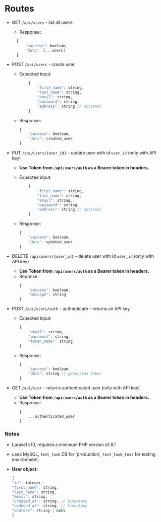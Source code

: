 # Routes

-   GET `/api/users` - list all users
    -   Response:
    ```js
      {
          "success": boolean,
          "data": [...users]
      }
    ```
-   POST `/api/users` - create user
    -   Expected input:
        ```js
            {
                "first_name": string,
                "last_name": string,
                "email": string,
                "password": string,
                "address": string // optional
            }
        ```
    -   Response:
        ```js
        {
            "success": boolean,
            "data": created_user
        }
        ```
-   PUT `/api/users/{user_id}` - update user with id `user_id` (only with API key)

    -   **Use Token from `/api/users/auth` as a Bearer token in headers.**
    -   Expected input:

        ```js
            {
                "first_name": string,
                "last_name": string,
                "email": string,
                "password": string,
                "address": string // optional
            }
        ```

    -   Response:
        ```js
        {
            "success": boolean,
            "data": updated_user
        }
        ```

-   DELETE `/api/users/{user_id}` - delete user with id `user_id` (only with API key)
    -   **Use Token from `/api/users/auth` as a Bearer token in headers.**
    -   Reponse:
        ```js
        {
            "success": boolean,
            "message": string
        }
        ```
-   POST `/api/users/auth` - authenticate - returns an API key
    -   Expected input:
        ```js
        {
            "email": string,
            "password": string,
            "token_name": string
        }
        ```
    -   Response:
        ```js
        {
            "success": boolean,
            "data": string // generated token
        }
        ```
-   GET `/api/user` - returns authenticated user (only with API key)
    -   **Use Token from `/api/users/auth` as a Bearer token in headers.**
    -   Response:
        ```js
        {
            ...authenticated_user
        }
        ```

### Notes

- Laravel v10, requires a minimum PHP version of 8.1

- uses MySQL, `test_task` DB for 'production', `test_task_test` for testing environment.

- **User object:**

    ```js
    {
    "id": integer,
    "first_name": string,
    "last_name": string,
    "email": string,
    "created_at": string, // timestamp
    "updated_at": string, // timestamp
    "address": string | null
    }
    ```
